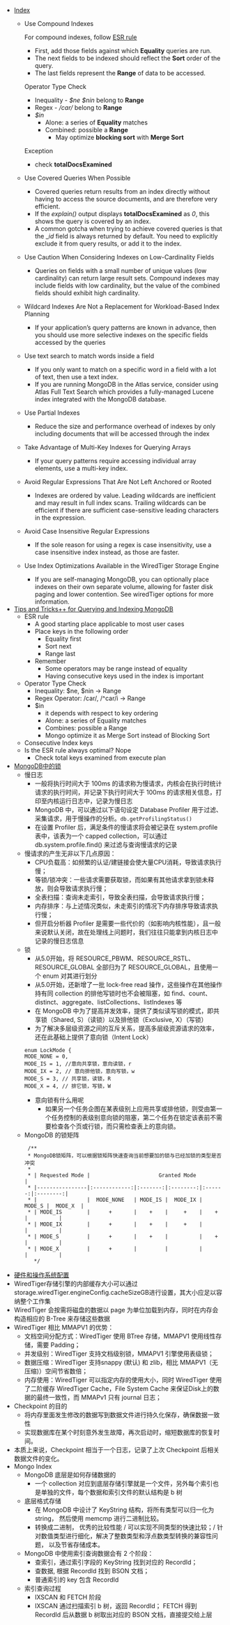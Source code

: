 
- [Index](https://www.mongodb.com/blog/post/performance-best-practices-indexing)
  - Use Compound Indexes
    
    For compound indexes, follow [ESR rule](https://www.alexbevi.com/blog/2020/05/16/optimizing-mongodb-compound-indexes-the-equality-sort-range-esr-rule/)
    - First, add those fields against which **Equality** queries are run.
    - The next fields to be indexed should reflect the **Sort** order of the query.
    - The last fields represent the **Range** of data to be accessed.
    
    Operator Type Check 
    - Inequality - _$ne $nin_ belong to **Range**
    - Regex - _/car/_ belong to **Range**
    - _$in_ 
      - Alone: a series of **Equality** matches
      - Combined: possible a **Range**
        - May optimize **blocking sort** with **Merge Sort**
    
    Exception
      - check **totalDocsExamined**
  - Use Covered Queries When Possible
    - Covered queries return results from an index directly without having to access the source documents, and are therefore very efficient.
    - If the _explain()_ output displays **totalDocsExamined** as _0_, this shows the query is covered by an index.
    - A common gotcha when trying to achieve covered queries is that the __id_ field is always returned by default. You need to explicitly exclude it from query results, or add it to the index.
  - Use Caution When Considering Indexes on Low-Cardinality Fields
    - Queries on fields with a small number of unique values (low cardinality) can return large result sets. Compound indexes may include fields with low cardinality, but the value of the combined fields should exhibit high cardinality.
  - Wildcard Indexes Are Not a Replacement for Workload-Based Index Planning
    - If your application’s query patterns are known in advance, then you should use more selective indexes on the specific fields accessed by the queries
  - Use text search to match words inside a field
    - If you only want to match on a specific word in a field with a lot of text, then use a text index.
    - If you are running MongoDB in the Atlas service, consider using Atlas Full Text Search which provides a fully-managed Lucene index integrated with the MongoDB database.
  - Use Partial Indexes
    - Reduce the size and performance overhead of indexes by only including documents that will be accessed through the index
  - Take Advantage of Multi-Key Indexes for Querying Arrays
    - If your query patterns require accessing individual array elements, use a multi-key index.
  - Avoid Regular Expressions That Are Not Left Anchored or Rooted
    - Indexes are ordered by value. Leading wildcards are inefficient and may result in full index scans. Trailing wildcards can be efficient if there are sufficient case-sensitive leading characters in the expression.
  - Avoid Case Insensitive Regular Expressions
    - If the sole reason for using a regex is case insensitivity, use a case insensitive index instead, as those are faster.
  - Use Index Optimizations Available in the WiredTiger Storage Engine
    - If you are self-managing MongoDB, you can optionally place indexes on their own separate volume, allowing for faster disk paging and lower contention. See wiredTiger options for more information.
- [Tips and Tricks++ for Querying and Indexing MongoDB](https://www.youtube.com/watch?v=5mBY27wVau0&list=PL4RCxklHWZ9u_xtprouvxCvzq2m6q_0_E&index=10)
  - ESR rule
    - A good starting place applicable to most user cases
    - Place keys in the following order
      - Equality first
      - Sort next
      - Range last
    - Remember
      - Some operators may be range instead of equality
      - Having consecutive keys used in the index is important
  - Operator Type Check
    - Inequality: $ne, $nin -> Range
    - Regex Operator: /car/, /^car/i -> Range
    - $in
      - it depends with respect to key ordering
      - Alone: a series of Equality matches
      - Combines: possible a Range
      - Mongo optimize it as Merge Sort instead of Blocking Sort
  - Consecutive Index keys
  - Is the ESR rule always optimal? Nope
    - Check total keys examined from execute plan
- [MongoDB中的锁](https://mp.weixin.qq.com/s/FxaUhtRho5YOpCFgmk1Mdg)
  - 慢日志
    - 一般将执行时间大于 100ms 的请求称为慢请求，内核会在执行时统计请求的执行时间，并记录下执行时间大于 100ms 的请求相关信息，打印至内核运行日志中，记录为慢日志
    - MongoDB 中，可以通过以下语句设定 Database Profiler 用于过滤、采集请求，用于慢操作的分析。`db.getProfilingStatus()`
    - 在设置 Profiler 后，满足条件的慢请求将会被记录在 system.profile 表中，该表为一个 capped collection，可以通过 db.system.profile.find() 来过滤与查询慢请求的记录
  - 慢请求的产生无非以下几点原因：
    - CPU负载高：如频繁的认证/建链接会使大量CPU消耗，导致请求执行慢；
    - 等锁/锁冲突：一些请求需要获取锁，而如果有其他请求拿到锁未释放，则会导致请求执行慢；
    - 全表扫描：查询未走索引，导致全表扫描，会导致请求执行慢；
    - 内存排序：与上述情况类似，未走索引的情况下内存排序导致请求执行慢；
    - 但开启分析器 Profiler 是需要一些代价的（如影响内核性能），且一般来说默认关闭，故在处理线上问题时，我们往往只能拿到内核日志中记录的慢日志信息
  - 锁
    - 从5.0开始，将 RESOURCE_PBWM、RESOURCE_RSTL、RESOURCE_GLOBAL 全部归为了 RESOURCE_GLOBAL，且使用一个 enum 对其进行划分
    - 从5.0开始，还新增了一批 lock-free read 操作，这些操作在其他操作持有同 collection 的排他写锁时也不会被阻塞，如 find、count、distinct、aggregate、listCollections、listIndexes 等
    - 在 MongoDB 中为了提高并发效率，提供了类似读写锁的模式，即共享锁（Shared, S）（读锁）以及排他锁（Exclusive, X）（写锁）
    - 为了解决多层级资源之间的互斥关系，提高多层级资源请求的效率，还在此基础上提供了意向锁（Intent Lock）
    ```
    enum LockMode {
    MODE_NONE = 0,
    MODE_IS = 1, //意向共享锁，意向读锁，r
    MODE_IX = 2, // 意向排他锁，意向写锁，w
    MODE_S = 3, // 共享锁，读锁，R
    MODE_X = 4, // 排它锁，写锁，W
    ```
    - 意向锁有什么用呢
      - 如果另一个任务企图在某表级别上应用共享或排他锁，则受由第一个任务控制的表级别意向锁的阻塞，第二个任务在锁定该表前不需要检查各个页或行锁，而只需检查表上的意向锁。
  - MongoDB 的锁矩阵
    ```
     /**
     * MongoDB锁矩阵，可以根据锁矩阵快速查询当前想要加的锁与已经加锁的类型是否冲突
     *
     * | Requested Mode |                      Granted Mode                     |
     * |----------------|:------------:|:-------:|:--------:|:------:|:--------:|
     * |                |  MODE_NONE   | MODE_IS |  MODE_IX | MODE_S |  MODE_X  |
     * | MODE_IS        |      +       |    +    |     +    |    +   |          |
     * | MODE_IX        |      +       |    +    |     +    |        |          |
     * | MODE_S         |      +       |    +    |          |    +   |          |
     * | MODE_X         |      +       |         |          |        |          |
       */
    ```
-  [硬件和操作系统配置](https://mp.weixin.qq.com/s/FKfbg1qw0XAvK_xc_G6u6A)
  - WiredTiger存储引擎的内部缓存大小可以通过storage.wiredTiger.engineConfig.cacheSizeGB进行设置，其大小应足以容纳整个工作集
  - WiredTiger 会按需将磁盘的数据以 page 为单位加载到内存，同时在内存会构造相应的 B-Tree 来存储这些数据
  - WiredTiger 相比 MMAPV1 的优势：
    - 文档空间分配方式：WiredTiger 使用 BTree 存储，MMAPV1 使用线性存储，需要 Padding；
    - 并发级别：WiredTiger 支持文档级别锁，MMAPV1 引擎使用表级锁；
    - 数据压缩：WiredTiger 支持snappy (默认) 和 zlib，相比 MMAPV1（无压缩)）空间节省数倍；
    - 内存使用：WiredTiger 可以指定内存的使用大小，同时 WiredTiger 使用了二阶缓存 WiredTiger Cache，File System Cache 来保证Disk上的数据的最终一致性，而 MMAPv1 只有 journal 日志；
  - Checkpoint 的目的
    - 将内存里面发生修改的数据写到数据文件进行持久化保存，确保数据一致性
    - 实现数据库在某个时刻意外发生故障，再次启动时，缩短数据库的恢复时间。
  - 本质上来说，Checkpoint 相当于一个日志，记录了上次 Checkpoint 后相关数据文件的变化。
- Mongo Index
  - MongoDB 底层是如何存储数据的
    - 一个 collection 对应到底层存储引擎就是一个文件，另外每个索引也是单独的文件，每个数据和索引文件的默认结构是 b 树
  - 底层格式存储
    - 在 MongoDB 中设计了 KeyString 结构，将所有类型可以归一化为 string， 然后使用 memcmp 进行二进制比较。
    - 转换成二进制， 优秀的比较性能 / 可以实现不同类型的快速比较；/ 针对数值类型进行细化，解决了整数类型和浮点数类型转换的兼容性问题， 以及节省存储成本。
  - MongoDB 中使用索引查询数据会有 2 个阶段：
    - 查索引，通过索引字段的 KeyString 找到对应的 RecordId；
    - 查数据, 根据 RecordId 找到 BSON 文档；
    - 普通索引的 key 包含 RecordId
  - 索引查询过程
    - IXSCAN 和 FETCH 阶段
    - IXSCAN 通过扫描索引 b 树，返回 RecordId； FETCH 得到 RecordId 后从数据 b 树取出对应的 BSON 文档，直接提交给上层
  





















